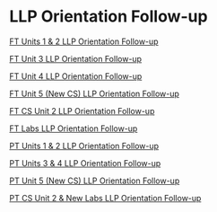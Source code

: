# LLP Orientation Follow-up

[FT Units 1 & 2 LLP Orientation Follow-up](LLP%20Orientation%20Follow-up%2030d07e14f86d49f588e6f6f01ad94345/FT%20Units%201%20&%202%20LLP%20Orientation%20Follow-up%20de83101df2c34a629f11ead580050aa6.md)

[FT Unit 3 LLP Orientation Follow-up](LLP%20Orientation%20Follow-up%2030d07e14f86d49f588e6f6f01ad94345/FT%20Unit%203%20LLP%20Orientation%20Follow-up%20017f9f541bd14746a27052650db7f6bd.md)

[FT Unit 4 LLP Orientation Follow-up](LLP%20Orientation%20Follow-up%2030d07e14f86d49f588e6f6f01ad94345/FT%20Unit%204%20LLP%20Orientation%20Follow-up%20ee24fa95e43a406db40703b88787ba68.md)

[FT Unit 5 (New CS) LLP Orientation Follow-up](LLP%20Orientation%20Follow-up%2030d07e14f86d49f588e6f6f01ad94345/FT%20Unit%205%20(New%20CS)%20LLP%20Orientation%20Follow-up%202fb7a45318b140b3bec942ce22ddca1c.md)

[FT CS Unit 2 LLP Orientation Follow-up](LLP%20Orientation%20Follow-up%2030d07e14f86d49f588e6f6f01ad94345/FT%20CS%20Unit%202%20LLP%20Orientation%20Follow-up%20a2cf3cb3269542879d267c84cfb0bd92.md)

[FT Labs LLP Orientation Follow-up](LLP%20Orientation%20Follow-up%2030d07e14f86d49f588e6f6f01ad94345/FT%20Labs%20LLP%20Orientation%20Follow-up%206a3ff9d8545a4bb6859bc9a7016eabbd.md)

[PT Units 1 & 2 LLP Orientation Follow-up](LLP%20Orientation%20Follow-up%2030d07e14f86d49f588e6f6f01ad94345/PT%20Units%201%20&%202%20LLP%20Orientation%20Follow-up%2037a8e32c075145219b80cf07c6902460.md)

[PT Units 3 & 4 LLP Orientation Follow-up](LLP%20Orientation%20Follow-up%2030d07e14f86d49f588e6f6f01ad94345/PT%20Units%203%20&%204%20LLP%20Orientation%20Follow-up%202a747d263eac4534879af726c3e18789.md)

[PT Unit 5 (New CS) LLP Orientation Follow-up](LLP%20Orientation%20Follow-up%2030d07e14f86d49f588e6f6f01ad94345/PT%20Unit%205%20(New%20CS)%20LLP%20Orientation%20Follow-up%2051430f2851f34997841aebac36a24038.md)

[PT CS Unit 2 & New Labs LLP Orientation Follow-up](LLP%20Orientation%20Follow-up%2030d07e14f86d49f588e6f6f01ad94345/PT%20CS%20Unit%202%20&%20New%20Labs%20LLP%20Orientation%20Follow-up%204e5fda755e2149ee8ce3c0abd72f5a34.md)